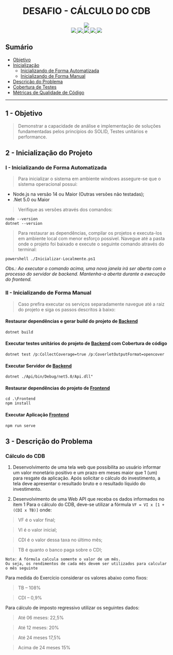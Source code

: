 <h1 align="center">DESAFIO - CÁLCULO DO CDB</h1>

<p align="center">
    <a href="https://codecov.io/gh/rochajario/B3-Desafio-Cdb">
        <img src="https://codecov.io/gh/rochajario/B3-Desafio-Cdb/branch/master/graph/badge.svg?token=YT3JTL3M0E"/>
    </a>
    <br/>
    <a href="https://sonarcloud.io/project/overview?id=rochajario_B3-Desafio-Cdb">
        <img src="https://sonarcloud.io/api/project_badges/measure?project=rochajario_B3-Desafio-Cdb&metric=sqale_rating"/>
    </a>
    <a href="https://sonarcloud.io/project/overview?id=rochajario_B3-Desafio-Cdb">
        <img src="https://sonarcloud.io/api/project_badges/measure?project=rochajario_B3-Desafio-Cdb&metric=reliability_rating"/>
    </a>
    <a href="https://sonarcloud.io/project/overview?id=rochajario_B3-Desafio-Cdb">
        <img src="https://sonarcloud.io/api/project_badges/measure?project=rochajario_B3-Desafio-Cdb&metric=security_rating"/>
    </a>
    <a href="https://sonarcloud.io/project/overview?id=rochajario_B3-Desafio-Cdb">
        <img src="https://sonarcloud.io/api/project_badges/measure?project=rochajario_B3-Desafio-Cdb&metric=code_smells"/>
    </a>
    <a href="https://sonarcloud.io/project/overview?id=rochajario_B3-Desafio-Cdb">
        <img src="https://sonarcloud.io/api/project_badges/measure?project=rochajario_B3-Desafio-Cdb&metric=sqale_index"/>
    </a>
</p>

## Sumário
- [Objetivo](#objetivo)
- [Inicialização](#inicializacao)
    - [Inicializando de Forma Automatizada](#inicializacao-a)
    - [Inicializando de Forma Manual](#inicializacao-b)
- [Descrição do Problema](#problema)
- [Cobertura de Testes](https://app.codecov.io/gh/rochajario/B3-Desafio-Cdb)
- [Métricas de Qualidade de Código](https://sonarcloud.io/project/overview?id=rochajario_B3-Desafio-Cdb)

<hr/>

<h2 id="objetivo">1 - Objetivo</h2>

> Demonstrar a capacidade de análise e implementação de soluções fundamentadas pelos princípios do SOLID, Testes unitários e performance.   


<h2 id="inicializacao">2 - Inicialização do Projeto</h2>

<h3 id="inicializacao-a">I - Inicializando de Forma Automatizada</h3>

> Para inicializar o sistema em ambiente windows assegure-se que o sistema operacional possui:
- Node.js na versão 14 ou Maior (Outras versões não testadas);
- .Net 5.0 ou Maior

> Verifique as versões através dos comandos:
```
node --version
dotnet --version
```

> Para restaurar as dependências, compilar os projetos e executa-los em ambiente local com menor esforço possível. 
Navegue até a pasta onde o projeto foi baixado e execute o seguinte comando através do terminal:

```
powershell ./Inicializar-Localmente.ps1
```
<em>
	Obs.: Ao executar o comando acima, uma nova janela irá ser aberta com o processo do servidor de backend.
	Mantenha-a aberta durante a execução do frontend.
</em>

<h3 id="inicializacao-b">II - Inicializando de Forma Manual</h3>

> Caso prefira executar os serviços separadamente navegue até a raiz do projeto e siga os passos descritos à baixo:

#### Restaurar dependências e gerar build do projeto de [Backend](./Api)
```
dotnet build
```

#### Executar testes unitários do projeto de [Backend](./Api) com Cobertura de código
```
dotnet test /p:CollectCoverage=true /p:CoverletOutputFormat=opencover
```

#### Executar Servidor de [Backend](./Api)
```
dotnet ./Api/bin/Debug/net5.0/Api.dll"
```

#### Restaurar dependências do projeto de [Frontend](./Frontend)
```
cd .\Frontend
npm install
```

#### Executar Aplicação [Frontend](./Frontend)
```
npm run serve
```


<h2 id="problema">3 - Descrição do Problema</h2>

### Cálculo do CDB
1. Desenvolvimento de uma tela web que possibilita ao usuário informar um valor monetário positivo e um prazo em meses maior que 1 (um) para resgate da aplicação. Após solicitar o cálculo do investimento, a tela deve apresentar o resultado bruto e o resultado líquido do investimento.

2. Desenvolvimento de uma Web API que receba os dados informados no item 1
Para o cálculo do CDB, deve-se utilizar a fórmula `VF = VI x [1 +(CDI x TB)]` onde:
>VF é o valor final;  

>VI é o valor inicial;

>CDI é o valor dessa taxa no último mês;

>TB é quanto o banco paga sobre o CDI;

	Nota: A fórmula calcula somente o valor de um mês. 
	Ou seja, os rendimentos de cada mês devem ser utilizados para calcular o mês seguinte

Para medida do Exercício considerar os valores abaixo como fixos:
> TB – 108%

> CDI – 0,9%

Para cálculo de imposto regressivo utilizar os seguintes dados:
> Até 06 meses: 22,5%

> Até 12 meses: 20%

> Até 24 meses 17,5%

> Acima de 24 meses 15%
